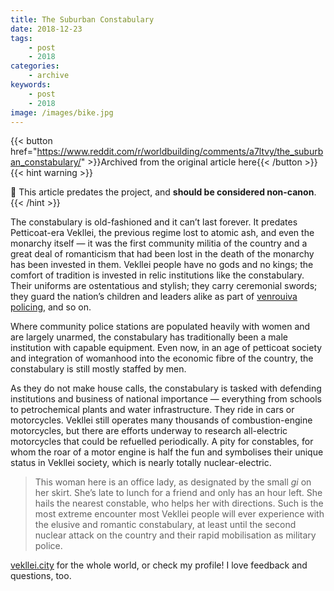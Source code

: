```yaml
---
title: The Suburban Constabulary
date: 2018-12-23
tags:
    - post
    - 2018
categories:
    - archive
keywords:
    - post
    - 2018
image: /images/bike.jpg
---
```

{{< button href="https://www.reddit.com/r/worldbuilding/comments/a7ltvy/the_suburban_constabulary/" >}}Archived from the original article here{{< /button >}}
{{< hint warning >}}

🌺 This article predates the project, and **should be considered non-canon**.
{{< /hint >}}

The constabulary is old-fashioned and it can’t last forever. It predates Petticoat-era Vekllei, the previous regime lost to atomic ash, and even the monarchy itself — it was the first community militia of the country and a great deal of romanticism that had been lost in the death of the monarchy has been invested in them. Vekllei people have no gods and no kings; the comfort of tradition is invested in relic institutions like the constabulary. Their uniforms are ostentatious and stylish; they carry ceremonial swords; they guard the nation’s children and leaders alike as part of [venrouiva policing](https://www.reddit.com/r/worldbuilding/comments/99nhx6/the_constabulary/), and so on.

Where community police stations are populated heavily with women and are largely unarmed, the constabulary has traditionally been a male institution with capable equipment. Even now, in an age of petticoat society and integration of womanhood into the economic fibre of the country, the constabulary is still mostly staffed by men.

As they do not make house calls, the constabulary is tasked with defending institutions and business of national importance — everything from schools to petrochemical plants and water infrastructure. They ride in cars or motorcycles. Vekllei still operates many thousands of combustion-engine motorcycles, but there are efforts underway to research all-electric motorcycles that could be refuelled periodically. A pity for constables, for whom the roar of a motor engine is half the fun and symbolises their unique status in Vekllei society, which is nearly totally nuclear-electric.

>This woman here is an office lady, as designated by the small *gi* on her skirt. She’s late to lunch for a friend and only has an hour left. She hails the nearest constable, who helps her with directions. Such is the most extreme encounter most Vekllei people will ever experience with the elusive and romantic constabulary, at least until the second nuclear attack on the country and their rapid mobilisation as military police.

[vekllei.city](https://vekllei.city) for the whole world, or check my profile! I love feedback and questions, too.
